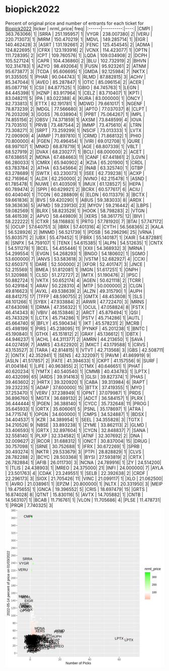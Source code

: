 # biopick2022
Percent of original price and number of entrants for each ticket for [Biopick2022](https://twitter.com/hashtag/Biopick2022)
|ticker | nrml_price| freq|
|:------|----------:|----:|
|CMPI   | 363.763066|    1|
|SRRA   | 251.195957|    1|
|VYGR   | 238.007380|    2|
|VERU   | 220.713073|    1|
|MIRM   | 150.470219|    1|
|MDVL   | 149.285714|    1|
|EIGR   | 140.462428|    3|
|ASRT   | 131.192661|    2|
|FENC   | 125.454545|    2|
|ADMA   | 124.822695|    1|
|CFRX   | 123.193916|    2|
|VCNX   | 114.423077|    1|
|OPTN   | 111.728395|    2|
|ICPT   | 109.760576|    1|
|LQDA   | 109.034908|    2|
|DCPH   | 105.527124|    1|
|CAPR   | 104.436860|    2|
|BLU    | 102.732919|    2|
|BHVN   | 102.314783|    1|
|AZYO   |  98.492064|    1|
|FUSN   |  95.923261|    2|
|ATNM   |  95.673877|    3|
|TCDA   |  95.606695|    1|
|GMDA   |  92.125984|    7|
|NKTX   |  91.335505|    1|
|PHAR   |  90.044743|    1|
|RLMD   |  87.882815|    3|
|ACHV   |  85.347044|    1|
|AVEO   |  85.287847|    1|
|OTIC   |  85.096154|    2|
|ACER   |  85.087719|    1|
|CSII   |  84.877525|    1|
|GBIO   |  84.745763|    1|
|LEGN   |  84.445398|    1|
|HZNP   |  83.917964|    1|
|CELZ   |  83.710407|    1|
|KPTI   |  83.048211|    5|
|IPA    |  83.022388|    4|
|KURA   |  83.000000|    1|
|ONCY   |  82.733813|    1|
|ETTX   |  82.191781|    1|
|MDWD   |  79.661017|    1|
|NGENF  |  78.873239|    2|
|MDGL   |  77.566680|    3|
|APTO   |  77.037037|    8|
|CLPT   |  76.203209|    3|
|GOSS   |  76.038904|    1|
|PPBT   |  75.064267|    1|
|IMPL   |  74.855156|    2|
|OBSV   |  74.371859|    1|
|AXSM   |  73.848599|    4|
|IOVA   |  73.703510|    1|
|PRVB   |  73.487544|    2|
|IMMP   |  73.475610|    4|
|LTRN   |  73.308271|    3|
|SRPT   |  73.259299|    1|
|NSCIF  |  73.013333|    1|
|LVTX   |  72.090909|    4|
|ARMP   |  71.897810|    1|
|CRMD   |  71.868132|    1|
|PHIO   |  70.800000|    4|
|FGEN   |  70.496454|    1|
|VIRI   |  69.012708|    1|
|QURE   |  68.997107|    1|
|MNKD   |  68.878719|    1|
|AGE    |  68.807339|    1|
|VBLT   |  68.527919|    2|
|DVAX   |  68.230277|    1|
|BCLI   |  68.000000|    2|
|ACET   |  67.638651|    2|
|MDNA   |  67.484663|   11|
|CANF   |  67.441861|    2|
|LGVN   |  66.280033|    1|
|CMRX   |  65.940902|    4|
|KZIA   |  65.201900|    1|
|CRDL   |  63.783784|    2|
|ATHA   |  63.545664|    2|
|INAB   |  63.325740|    1|
|GTBP   |  63.278689|    1|
|SWTX   |  63.230073|    1|
|ISEE   |  62.739238|    1|
|ACXP   |  62.716964|    1|
|ALDX   |  62.250000|    2|
|NVNO   |  62.215478|    1|
|ASND   |  61.785478|    1|
|NUWE   |  61.403509|    1|
|IMUX   |  61.128527|    5|
|HEPA   |  60.789474|    2|
|SPPI   |  60.629921|    2|
|BCRX   |  60.577617|    6|
|ACIU   |  60.404040|    1|
|TCON   |  60.288809|    6|
|ELDN   |  60.113379|    3|
|BCTX   |  59.661836|    3|
|BVS    |  59.420290|    1|
|ABUS   |  59.383033|    8|
|ARDX   |  59.363636|    5|
|AFMD   |  59.239130|   23|
|MYOV   |  59.216442|    4|
|LBPS   |  59.082569|    1|
|BLRX   |  58.823529|    1|
|HOOK   |  58.798283|    2|
|VTGN   |  58.461539|    2|
|APVO   |  58.449809|    3|
|XERS   |  58.361775|   12|
|BIVI   |  58.222222|    1|
|CTXR   |  58.116883|    1|
|PRTG   |  57.781920|    7|
|BTAI   |  57.747172|    5|
|OCUP   |  57.640751|    3|
|IBRX   |  57.401316|    4|
|CYTH   |  56.568365|    2|
|KALA   |  56.528926|    2|
|MNMD   |  56.521739|    1|
|PDSB   |  56.296296|   25|
|VRNA   |  55.803571|    2|
|UBX    |  55.479452|    1|
|FBRX   |  55.140187|    1|
|XAIR   |  54.872881|    8|
|SNPX   |  54.759107|    1|
|TENX   |  54.615385|    1|
|ALPN   |  54.512635|    1|
|CNTX   |  54.511278|    1|
|BCEL   |  54.455446|    1|
|XXII   |  54.368932|    3|
|MRNA   |  54.299554|    1|
|EVGN   |  54.268293|    1|
|BNGO   |  54.180602|    1|
|SGMO   |  53.600000|    7|
|ANVS   |  53.583618|    3|
|VSTM   |  52.682927|    4|
|CCXI   |  52.650371|    1|
|DARE   |  52.500000|    2|
|XFOR   |  52.401747|    3|
|JNCE   |  52.215569|    1|
|BMEA   |  51.812081|    1|
|IMGN   |  51.617251|    1|
|ONPH   |  51.320988|    1|
|CLSD   |  51.272727|    2|
|IMTX   |  51.190476|    2|
|IPSC   |  50.882724|    1|
|VKTX   |  50.652174|    4|
|AGEN   |  50.621118|    2|
|TCRR   |  50.429184|    1|
|ARAV   |  50.228310|    4|
|MTP    |  50.000000|    2|
|CLGN   |  49.816623|    1|
|AVXL   |  49.538639|    2|
|ALZN   |  49.315790|    1|
|AUPH   |  48.841275|   17|
|TFFP   |  48.590755|    2|
|GMTX   |  48.453608|    1|
|SLS    |  48.101266|    1|
|SYBX   |  47.933884|    2|
|ARWR   |  47.722470|    3|
|MRNS   |  47.643098|    1|
|DRMA   |  47.356322|    1|
|OCUL   |  47.058824|    8|
|FSTX   |  46.414343|    8|
|VBIV   |  46.153846|    2|
|ARCT   |  45.879494|    1|
|QSI    |  45.743329|    1|
|LCTX   |  45.714286|    1|
|PSTV   |  45.714286|    1|
|AUTL   |  45.664740|    9|
|BFLY   |  45.590434|    1|
|IKT    |  45.578231|    2|
|MCRB   |  45.498199|    1|
|PIRS   |  45.238095|   11|
|PYNKF  |  45.201238|    1|
|BNTC   |  45.190840|    1|
|GTHX   |  45.151812|    2|
|GRAY   |  45.136612|    1|
|DBTX   |  44.946237|    1|
|ACHL   |  44.311377|    2|
|AMRN   |  44.213650|    1|
|SAVA   |  44.027459|    7|
|AMRS   |  43.622920|    2|
|MXCT   |  43.179588|    1|
|CRVS   |  43.153527|    3|
|TARA   |  42.814815|    1|
|VTVT   |  42.713568|    3|
|GBS    |  42.508711|    2|
|ONTX   |  42.352941|    1|
|SENS   |  42.322097|    1|
|PAVM   |  41.869919|    9|
|ASLN   |  41.517857|    2|
|FATE   |  41.394633|    1|
|CKPT   |  41.157556|    9|
|SURF   |  41.004184|    1|
|LIFE   |  40.963855|    2|
|CTMX   |  40.646651|    1|
|PHAT   |  40.620234|    1|
|YMTX   |  40.540540|    1|
|CMMB   |  40.434783|    1|
|LPTX   |  40.432099|   65|
|ARDS   |  39.914163|    1|
|GLSI   |  39.827374|    1|
|PHAS   |  39.463602|    2|
|HRTX   |  39.320920|    1|
|CABA   |  39.313984|    6|
|RAPT   |  39.232235|    1|
|ADAP   |  37.600000|   15|
|BTTX   |  37.419355|    1|
|MYO    |  37.253470|    1|
|VERV   |  37.238949|    1|
|OPNT   |  37.079987|    1|
|PRDS   |  36.896760|    1|
|MGTX   |  36.689132|    2|
|ADCT   |  36.584157|    1|
|PLRX   |  36.444444|    1|
|PGEN   |  36.388140|    1|
|CYCC   |  35.732648|   11|
|PROG   |  35.645933|    1|
|ORTX   |  35.606061|    5|
|PSNL   |  35.178697|    1|
|ATRA   |  34.771574|    1|
|OPGN   |  34.600000|    1|
|CMPS   |  34.524887|    1|
|BDSX   |  34.404537|    1|
|KZR    |  34.389954|    1|
|SEEL   |  34.355828|    3|
|TGTX   |  34.210526|    9|
|NBSE   |  33.893238|    1|
|ZYME   |  33.862113|    2|
|GLMD   |  33.406593|    1|
|GRTX   |  32.897604|    1|
|CYCN   |  32.848837|    7|
|SANA   |  32.558140|    1|
|PLXP   |  32.334582|    1|
|ATNF   |  32.307692|    2|
|DNA    |  32.009627|    2|
|RCOR   |  31.688312|    1|
|ONCT   |  30.837004|   15|
|DRUG   |  30.757098|    1|
|SRNE   |  30.752688|    1|
|IFRX   |  30.672269|    1|
|SPRB   |  30.493274|    1|
|NKTR   |  29.533679|    3|
|PTPI   |  28.828829|    1|
|CLVS   |  28.782288|    2|
|BCYC   |  28.503368|    1|
|BYSI   |  27.593819|    2|
|CRTX   |  26.782884|    1|
|AFIB   |  26.011730|    3|
|NCNA   |  24.789916|    1|
|ZY     |  24.514200|    1|
|TLIS   |  24.438903|    1|
|MREO   |  24.375000|   21|
|INFI   |  24.000000|    7|
|AYLA   |  23.501763|    4|
|CDAK   |  23.249551|    1|
|SELB   |  22.392638|    2|
|CRDF   |  22.296173|    3|
|SIOX   |  21.705426|   11|
|VINC   |  21.099117|    1|
|XLO    |  21.062500|    1|
|AVRO   |  21.038961|    1|
|EPZM   |  20.800000|    1|
|NLTX   |  20.331950|    3|
|MEIP   |  19.475655|    1|
|GNCA   |  19.396552|    5|
|CRIS   |  18.697479|   15|
|GRTS   |  16.874028|    8|
|QTNT   |  15.830116|    5|
|AVTX   |  14.705882|    1|
|CNTB   |  14.563107|    1|
|BCAB   |  11.716761|    1|
|VLON   |  11.705686|    4|
|PLSE   |  11.478731|    1|
|PRQR   |   7.740325|    3|
![retvspicks](biopicks.png?raw=true)
